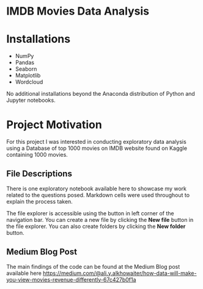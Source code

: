 # IMDB Movies Data Analysis

# Installations
* NumPy
* Pandas
* Seaborn
* Matplotlib
* Wordcloud

No additional installations beyond the Anaconda distribution of Python and Jupyter notebooks.

# Project Motivation

For this project I was interested in conducting exploratory data analysis using a Database of top 1000 movies on IMDB website found on Kaggle containing 1000  movies. 

## File Descriptions

There is one exploratory notebook available here to showcase my work related to the questions posed. Markdown cells were used throughout to explain the process taken.

The file explorer is accessible using the button in left corner of the navigation bar. You can create a new file by clicking the **New file** button in the file explorer. You can also create folders by clicking the **New folder** button.

## Medium Blog Post
The main findings of the code can be found at the Medium Blog post available here 
https://medium.com/@ali.y.alkhowaiter/how-data-will-make-you-view-movies-revenue-differently-67c427b0f1a
